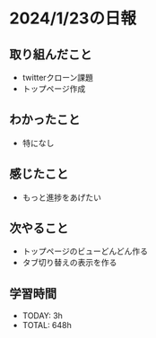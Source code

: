 # 2024/1/23の日報

## 取り組んだこと
- twitterクローン課題
- トップページ作成


## わかったこと
- 特になし


## 感じたこと
- もっと進捗をあげたい



## 次やること
- トップページのビューどんどん作る
- タブ切り替えの表示を作る


## 学習時間
- TODAY: 3h
- TOTAL: 648h
